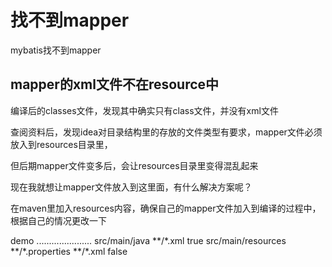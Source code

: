 

# 找不到mapper

mybatis找不到mapper


## mapper的xml文件不在resource中



编译后的classes文件，发现其中确实只有class文件，并没有xml文件

查阅资料后，发现idea对目录结构里的存放的文件类型有要求，mapper文件必须放入到resources目录里，

但后期mapper文件变多后，会让resources目录里变得混乱起来

现在我就想让mapper文件放入到这里面，有什么解决方案呢？

在maven里加入resources内容，确保自己的mapper文件加入到编译的过程中，根据自己的情况更改一下


<build>
        <finalName>demo</finalName>
        <pluginManagement>
            <plugins>
           ......................
            </plugins>
        </pluginManagement>
        <resources>
            <resource>
                <directory>src/main/java</directory>
                <includes>
                    <include>**/*.xml</include>
                </includes>
                <filtering>true</filtering>
            </resource>
            <resource>
                <directory>src/main/resources</directory>
                <includes>
                    <include>**/*.properties</include>
                    <include>**/*.xml</include>
                </includes>
                <filtering>false</filtering>
            </resource>
        </resources>
    </build>
